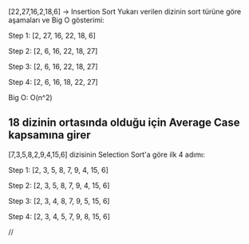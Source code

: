 [22,27,16,2,18,6] -> Insertion Sort
Yukarı verilen dizinin sort türüne göre aşamaları ve Big O gösterimi:

Step 1: [2, 27, 16, 22, 18, 6]

Step 2: [2, 6, 16, 22, 18, 27]

Step 3: [2, 6, 16, 22, 18, 27]

Step 4: [2, 6, 16, 18, 22, 27]

Big O: O(n^2)

18 dizinin ortasında olduğu için Average Case kapsamına girer
---------------------------------------------------------------------------
[7,3,5,8,2,9,4,15,6] dizisinin Selection Sort'a göre ilk 4 adımı:

Step 1: [2, 3, 5, 8, 7, 9, 4, 15, 6]

Step 2: [2, 3, 5, 8, 7, 9, 4, 15, 6]

Step 3: [2, 3, 4, 8, 7, 9, 5, 15, 6]

Step 4: [2, 3, 4, 5, 7, 9, 8, 15, 6]





//